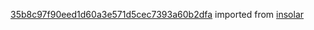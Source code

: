 [35b8c97f90eed1d60a3e571d5cec7393a60b2dfa](https://github.com/insolar/insolar/commit/35b8c97f90eed1d60a3e571d5cec7393a60b2dfa) imported from [insolar](https://github.com/insolar/insolar)
